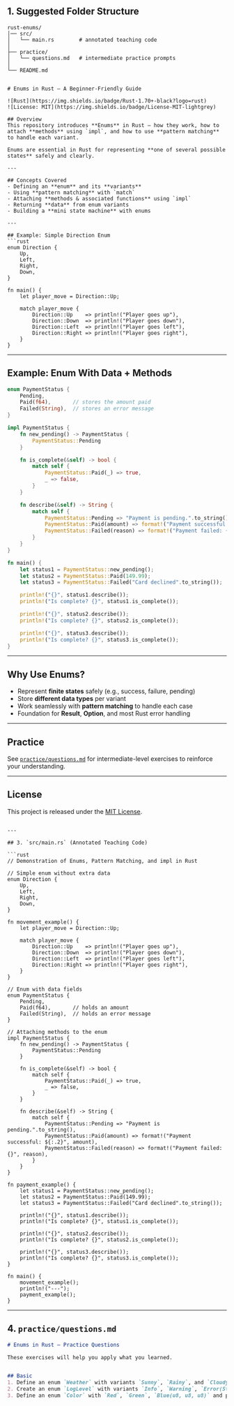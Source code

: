 ## 1. Suggested Folder Structure

```
rust-enums/
│── src/
│   └── main.rs        # annotated teaching code
│
├── practice/
│   └── questions.md   # intermediate practice prompts
│
└── README.md


# Enums in Rust – A Beginner-Friendly Guide

![Rust](https://img.shields.io/badge/Rust-1.70+-black?logo=rust)
![License: MIT](https://img.shields.io/badge/License-MIT-lightgrey)

## Overview
This repository introduces **Enums** in Rust – how they work, how to attach **methods** using `impl`, and how to use **pattern matching** to handle each variant.

Enums are essential in Rust for representing **one of several possible states** safely and clearly.

---

## Concepts Covered
- Defining an **enum** and its **variants**
- Using **pattern matching** with `match`
- Attaching **methods & associated functions** using `impl`
- Returning **data** from enum variants
- Building a **mini state machine** with enums

---

## Example: Simple Direction Enum
```rust
enum Direction {
    Up,
    Left,
    Right,
    Down,
}

fn main() {
    let player_move = Direction::Up;

    match player_move {
        Direction::Up    => println!("Player goes up"),
        Direction::Down  => println!("Player goes down"),
        Direction::Left  => println!("Player goes left"),
        Direction::Right => println!("Player goes right"),
    }
}
````

---

## Example: Enum With Data + Methods

```rust
enum PaymentStatus {
    Pending,
    Paid(f64),       // stores the amount paid
    Failed(String),  // stores an error message
}

impl PaymentStatus {
    fn new_pending() -> PaymentStatus {
        PaymentStatus::Pending
    }

    fn is_complete(&self) -> bool {
        match self {
            PaymentStatus::Paid(_) => true,
            _ => false,
        }
    }

    fn describe(&self) -> String {
        match self {
            PaymentStatus::Pending => "Payment is pending.".to_string(),
            PaymentStatus::Paid(amount) => format!("Payment successful: ${:.2}", amount),
            PaymentStatus::Failed(reason) => format!("Payment failed: {}", reason),
        }
    }
}

fn main() {
    let status1 = PaymentStatus::new_pending();
    let status2 = PaymentStatus::Paid(149.99);
    let status3 = PaymentStatus::Failed("Card declined".to_string());

    println!("{}", status1.describe());
    println!("Is complete? {}", status1.is_complete());

    println!("{}", status2.describe());
    println!("Is complete? {}", status2.is_complete());

    println!("{}", status3.describe());
    println!("Is complete? {}", status3.is_complete());
}
```

---

## Why Use Enums?

* Represent **finite states** safely (e.g., success, failure, pending)
* Store **different data types** per variant
* Work seamlessly with **pattern matching** to handle each case
* Foundation for **Result**, **Option**, and most Rust error handling

---

## Practice

See [`practice/questions.md`](practice/questions.md) for intermediate-level exercises to reinforce your understanding.

---

## License

This project is released under the [MIT License](LICENSE).

````

---

## 3. `src/main.rs` (Annotated Teaching Code)

```rust
// Demonstration of Enums, Pattern Matching, and impl in Rust

// Simple enum without extra data
enum Direction {
    Up,
    Left,
    Right,
    Down,
}

fn movement_example() {
    let player_move = Direction::Up;

    match player_move {
        Direction::Up    => println!("Player goes up"),
        Direction::Down  => println!("Player goes down"),
        Direction::Left  => println!("Player goes left"),
        Direction::Right => println!("Player goes right"),
    }
}

// Enum with data fields
enum PaymentStatus {
    Pending,
    Paid(f64),       // holds an amount
    Failed(String),  // holds an error message
}

// Attaching methods to the enum
impl PaymentStatus {
    fn new_pending() -> PaymentStatus {
        PaymentStatus::Pending
    }

    fn is_complete(&self) -> bool {
        match self {
            PaymentStatus::Paid(_) => true,
            _ => false,
        }
    }

    fn describe(&self) -> String {
        match self {
            PaymentStatus::Pending => "Payment is pending.".to_string(),
            PaymentStatus::Paid(amount) => format!("Payment successful: ${:.2}", amount),
            PaymentStatus::Failed(reason) => format!("Payment failed: {}", reason),
        }
    }
}

fn payment_example() {
    let status1 = PaymentStatus::new_pending();
    let status2 = PaymentStatus::Paid(149.99);
    let status3 = PaymentStatus::Failed("Card declined".to_string());

    println!("{}", status1.describe());
    println!("Is complete? {}", status1.is_complete());

    println!("{}", status2.describe());
    println!("Is complete? {}", status2.is_complete());

    println!("{}", status3.describe());
    println!("Is complete? {}", status3.is_complete());
}

fn main() {
    movement_example();
    println!("---");
    payment_example();
}
````

---

## 4. `practice/questions.md`

```markdown
# Enums in Rust – Practice Questions

These exercises will help you apply what you learned.


## Basic
1. Define an enum `Weather` with variants `Sunny`, `Rainy`, and `Cloudy`. Write a `match` to print different activities.
2. Create an enum `LogLevel` with variants `Info`, `Warning`, `Error(String)`. Write a function to display log messages.
3. Define an enum `Color` with `Red`, `Green`, `Blue(u8, u8, u8)` and pattern-match to print RGB values.
